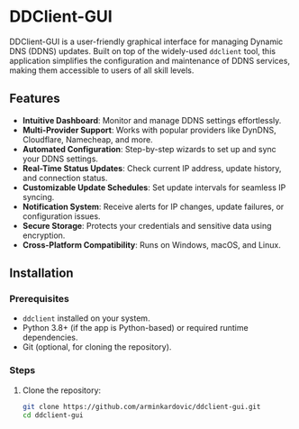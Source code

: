# DDClient-GUI

DDClient-GUI is a user-friendly graphical interface for managing Dynamic DNS (DDNS) updates. Built on top of the widely-used `ddclient` tool, this application simplifies the configuration and maintenance of DDNS services, making them accessible to users of all skill levels.

## Features

- **Intuitive Dashboard**: Monitor and manage DDNS settings effortlessly.
- **Multi-Provider Support**: Works with popular providers like DynDNS, Cloudflare, Namecheap, and more.
- **Automated Configuration**: Step-by-step wizards to set up and sync your DDNS settings.
- **Real-Time Status Updates**: Check current IP address, update history, and connection status.
- **Customizable Update Schedules**: Set update intervals for seamless IP syncing.
- **Notification System**: Receive alerts for IP changes, update failures, or configuration issues.
- **Secure Storage**: Protects your credentials and sensitive data using encryption.
- **Cross-Platform Compatibility**: Runs on Windows, macOS, and Linux.

## Installation

### Prerequisites

- `ddclient` installed on your system.
- Python 3.8+ (if the app is Python-based) or required runtime dependencies.
- Git (optional, for cloning the repository).

### Steps

1. Clone the repository:
   ```bash
   git clone https://github.com/arminkardovic/ddclient-gui.git
   cd ddclient-gui
